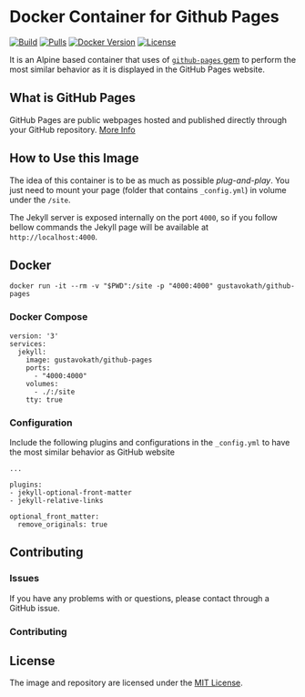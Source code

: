 # Docker Container for Github Pages
[![Build](https://img.shields.io/docker/cloud/build/gustavokath/github-pages)](https://hub.docker.com/r/gustavokath/github-pages)
[![Pulls](https://img.shields.io/docker/pulls/gustavokath/github-pages)](https://hub.docker.com/r/gustavokath/github-pages)
[![Docker Version](https://img.shields.io/docker/v/gustavokath/github-pages)](https://hub.docker.com/r/gustavokath/github-pages)
[![License](https://img.shields.io/github/license/gustavokath/github-pages-docker?color=blue)](./LICENSE)


It is an Alpine based container that uses of [`github-pages` gem](https://github.com/github/pages-gem) to perform the most similar behavior as it is displayed in the GitHub Pages website.

## What is GitHub Pages

GitHub Pages are public webpages hosted and published directly through your GitHub repository. [More Info](https://pages.github.com/)

## How to Use this Image

The idea of this container is to be as much as possible *plug-and-play*. You just need to mount your page (folder that contains `_config.yml`) in volume under the `/site`.

The Jekyll server is exposed internally on the port `4000`, so if you follow bellow commands the Jekyll page will be available at `http://localhost:4000`.

## Docker

```(sh)
docker run -it --rm -v "$PWD":/site -p "4000:4000" gustavokath/github-pages
```

### Docker Compose

```(yml)
version: '3'
services:
  jekyll:
    image: gustavokath/github-pages
    ports:
      - "4000:4000"
    volumes:
      - ./:/site
    tty: true
```

### Configuration

Include the following plugins and configurations in the `_config.yml` to have the most similar behavior as GitHub website

```(yml)
...

plugins:
- jekyll-optional-front-matter
- jekyll-relative-links

optional_front_matter:
  remove_originals: true
```

## Contributing

### Issues

If you have any problems with or questions, please contact through a GitHub issue.

### Contributing



## License

The image and repository are licensed under the [MIT License](./LICENSE).

